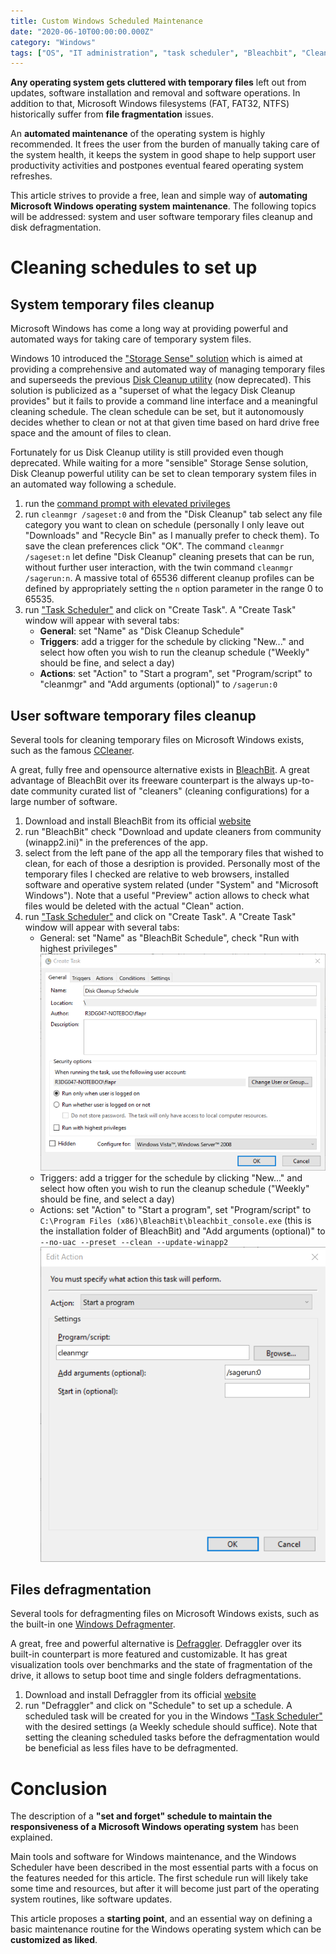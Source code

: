 ```yaml
---
title: Custom Windows Scheduled Maintenance
date: "2020-06-10T00:00:00.000Z"
category: "Windows"
tags: ["OS", "IT administration", "task scheduler", "Bleachbit", "CleanMgr"]
---
```


**Any operating system gets cluttered with temporary files** left out from updates, software installation and removal and software operations.
In addition to that, Microsoft Windows filesystems (FAT, FAT32, NTFS) historically suffer from **file fragmentation** issues.

An **automated maintenance** of the operating system is highly recommended. It frees the user from the burden of manually taking care of the system health, it keeps the system in good shape to help support user productivity activities and postpones eventual feared operating system refreshes.

This article strives to provide a free, lean and simple way of **automating Microsoft Windows operating system maintenance**. The following topics will be addressed: system and user software temporary files cleanup and disk defragmentation.

# Cleaning schedules to set up
## System temporary files cleanup
Microsoft Windows has come a long way at providing powerful and automated ways for taking care of temporary system files.

Windows 10 introduced the ["Storage Sense" solution](https://techcommunity.microsoft.com/t5/storage-at-microsoft/windows-10-and-storage-sense/ba-p/428270) which is aimed at providing a comprehensive and automated way of managing temporary files and superseeds the previous [Disk Cleanup utility](https://support.microsoft.com/en-us/help/4026616/windows-10-disk-cleanup) (now deprecated). This solution is publicized as a "superset of what the legacy Disk Cleanup provides" but it fails to provide a command line interface and a meaningful cleaning schedule. The clean schedule can be set, but it autonomously decides whether to clean or not at that given time based on hard drive free space and the amount of files to clean.

Fortunately for us Disk Cleanup utility is still provided even though deprecated. While waiting for a more "sensible" Storage Sense solution, Disk Cleanup powerful utility can be set to clean temporary system files in an automated way following a schedule.

1. run the [command prompt with elevated privileges](https://www.geeksinphoenix.com/blog/post/2015/06/10/how-to-open-a-command-prompt-with-administrator-privileges-in-windows-10.aspx)
2. run `cleanmgr /sageset:0` and from the "Disk Cleanup" tab select any file category you want to clean on schedule (personally I only leave out "Downloads" and "Recycle Bin" as I manually prefer to check them). To save the clean preferences click "OK". The command `cleanmgr /sageset:n` let define "Disk Cleanup" cleaning presets that can be run, without further user interaction, with the twin command `cleanmgr /sagerun:n`. A massive total of 65536 different cleanup profiles can be defined by appropriately setting the `n` option parameter in the range 0 to 65535.
3. run ["Task Scheduler"](https://en.wikipedia.org/wiki/Windows_Task_Scheduler) and click on "Create Task". A "Create Task" window will appear with several tabs:
    * **General**: set "Name" as "Disk Cleanup Schedule"
    * **Triggers**: add a trigger for the schedule by clicking "New..." and select how often you wish to run the cleanup schedule ("Weekly" should be fine, and select a day)
    * **Actions**: set "Action" to "Start a program", set "Program/script" to "cleanmgr" and "Add arguments (optional)" to `/sagerun:0`

## User software temporary files cleanup
Several tools for cleaning temporary files on Microsoft Windows exists, such as the famous [CCleaner](https://www.ccleaner.com/ccleaner).

A great, fully free and opensource alternative exists in [BleachBit](https://www.bleachbit.org). A great advantage of BleachBit over its freeware counterpart is the always up-to-date community curated list of "cleaners" (cleaning configurations) for a large number of software.

1. Download and install BleachBit from its official [website](https://www.bleachbit.org/download/windows)
2. run "BleachBit" check "Download and update cleaners from community (winapp2.ini)" in the preferences of the app.
3. select from the left pane of the app all the temporary files that wished to clean, for each of those a desription is provided. Personally most of the temporary files I checked are relative to web browsers, installed software and operative system related (under "System" and "Microsoft Windows"). Note that a useful "Preview" action allows to check what files would be deleted with the actual "Clean" action.
4. run ["Task Scheduler"](https://en.wikipedia.org/wiki/Windows_Task_Scheduler) and click on "Create Task". A "Create Task" window will appear with several tabs:
    * General: set "Name" as "BleachBit Schedule", check "Run with highest privileges"
    ![button schema](./cleanmgr_general.png)
    * Triggers: add a trigger for the schedule by clicking "New..." and select how often you wish to run the cleanup schedule ("Weekly" should be fine, and select a day)
    * Actions: set "Action" to "Start a program", set "Program/script" to `C:\Program Files (x86)\BleachBit\bleachbit_console.exe` (this is the installation folder of BleachBit) and "Add arguments (optional)" to `--no-uac --preset --clean --update-winapp2`
    ![button schema](./cleanmgr_action.png)
    
## Files defragmentation
Several tools for defragmenting files on Microsoft Windows exists, such as the built-in one [Windows Defragmenter](https://support.microsoft.com/en-us/help/4026701/windows-defragment-your-windows-10-pc).

A great, free and powerful alternative is [Defraggler](https://www.ccleaner.com/defraggler). Defraggler over its built-in counterpart is more featured and customizable. It has great visualization tools over benchmarks and the state of fragmentation of the drive, it allows to setup boot time and single folders defragmentations.

1. Download and install Defraggler from its official [website](https://www.ccleaner.com/defraggler/download/standard)
2. run "Defraggler" and click on "Schedule" to set up a schedule. A scheduled task will be created for you in the Windows ["Task Scheduler"](https://en.wikipedia.org/wiki/Windows_Task_Scheduler) with the desired settings (a Weekly schedule should suffice). Note that setting the cleaning scheduled tasks before the defragmentation would be beneficial as less files have to be defragmented.

# Conclusion
The description of a **"set and forget" schedule to maintain the responsiveness of a Microsoft Windows operating system** has been explained.

Main tools and software for Windows maintenance, and the Windows Scheduler have been described in the most essential parts with a focus on the features needed for this article.
The first schedule run will likely take some time and resources, but after it will become just part of the operating system routines, like software updates.

This article proposes a **starting point**, and an essential way on defining a basic maintenance routine for the Windows operating system which can be **customized as liked**.
